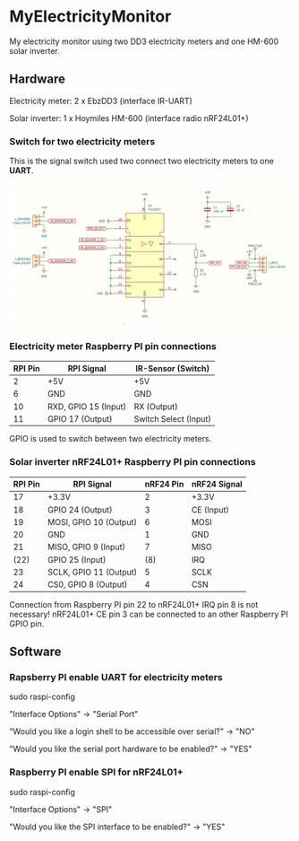 # MyElectricityMonitor

My electricity monitor using two DD3 electricity meters and one HM-600 solar inverter.

## Hardware

Electricity meter:
2 x EbzDD3              (interface IR-UART)

Solar inverter:
1 x Hoymiles HM-600     (interface radio nRF24L01+)

### Switch for two electricity meters

This is the signal switch used two connect two electricity meters to one **UART**.

![Electricity meter signal switch circuit](TwoEnergyMetersSwitch.png)

### Electricity meter Raspberry PI pin connections

| RPI Pin | RPI Signal           | IR-Sensor (Switch)    |
| ------- | -------------------- | --------------------- |
| 2       | +5V                  | +5V                   |
| 6       | GND                  | GND                   |
| 10      | RXD, GPIO 15 (Input) | RX (Output)           |
| 11      | GPIO 17 (Output)     | Switch Select (Input) |

GPIO is used to switch between two electricity meters.

### Solar inverter nRF24L01+ Raspberry PI pin connections

| RPI Pin | RPI Signal              | nRF24 Pin | nRF24 Signal |
| ------- | ----------------------- | --------- | ------------ |
| 17      | +3.3V                   | 2         | +3.3V        |
| 18      | GPIO 24 (Output)        | 3         | CE (Input)   |
| 19      | MOSI, GPIO 10 (Output)  | 6         | MOSI         |
| 20      | GND                     | 1         | GND          |
| 21      | MISO, GPIO 9 (Input)    | 7         | MISO         |
| (22)    | GPIO 25 (Input)         | (8)       | IRQ          |
| 23      | SCLK, GPIO 11 (Output)  | 5         | SCLK         |
| 24      | CS0, GPIO 8 (Output)    | 4         | CSN          |

Connection from Raspberry PI pin 22 to nRF24L01+ IRQ pin 8 is not necessary!
nRF24L01+ CE pin 3 can be connected to an other Raspberry PI GPIO pin.

## Software

### Rapsberry PI enable UART for electricity meters

sudo raspi-config

"Interface Options" -> "Serial Port"

"Would you like a login shell to be accessible over serial?" -> "NO"

"Would you like the serial port hardware to be enabled?" -> "YES"

### Raspberry PI enable SPI for nRF24L01+

sudo raspi-config

"Interface Options" -> "SPI"

"Would you like the SPI interface to be enabled?" -> "YES"




